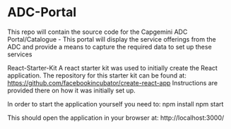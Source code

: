 # ADC-Portal
This repo will contain the source code for the Capgemini ADC Portal/Catalogue - This portal will display the service offerings from the ADC and provide a means to capture the required data to set up these services


React-Starter-Kit
A react starter kit was used to initially create the React application.
The repository for this starter kit can be found at: https://github.com/facebookincubator/create-react-app
Instructions are provided there on how it was initially set up.

In order to start the application yourself you need to:
    npm install
    npm start

This should open the application in your browser at:  http://localhost:3000/